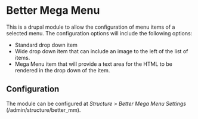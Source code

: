 # Better Mega Menu

This is a drupal module to allow the configuration of menu items of a selected menu. The configuration options will
include the following options:

* Standard drop down item
* Wide drop down item that can include an image to the left of the list of items.
* Mega Menu item that will provide a text area for the HTML to be rendered in the drop down of the item.

## Configuration
The module can be configured at _Structure > Better Mega Menu Settings_ (/admin/structure/better_mm).
